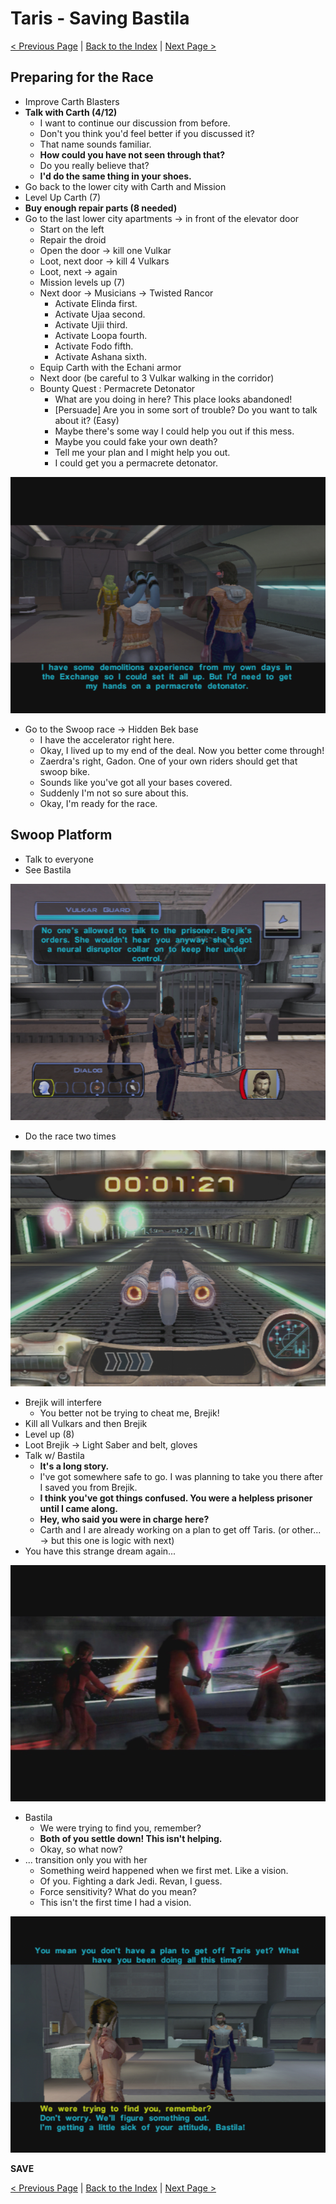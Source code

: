 # Taris - Saving Bastila

[< Previous Page](./025_Taris.md)
| [Back to the Index](./000_Index.md)
| [Next Page >](./027_Taris.md)

## Preparing for the Race

- Improve Carth Blasters
- **Talk with Carth (4/12)**
  - I want to continue our discussion from before.
  - Don't you think you'd feel better if you discussed it?
  - That name sounds familiar.
  - **How could you have not seen through that?**
  - Do you really believe that?
  - **I'd do the same thing in your shoes.**
- Go back to the lower city with Carth and Mission
- Level Up Carth (7)
- **Buy enough repair parts (8 needed)**
- Go to the last lower city apartments -> in front of the elevator door
  - Start on the left
  - Repair the droid
  - Open the door -> kill one Vulkar
  - Loot, next door -> kill 4 Vulkars
  - Loot, next -> again
  - Mission levels up (7)
  - Next door -> Musicians -> Twisted Rancor
    - Activate Elinda first.
    - Activate Ujaa second.
    - Activate Ujii third.
    - Activate Loopa fourth.
    - Activate Fodo fifth.
    - Activate Ashana sixth.
  - Equip Carth with the Echani armor
  - Next door (be careful to 3 Vulkar walking in the corridor)
  - Bounty Quest : Permacrete Detonator
    - What are you doing in here? This place looks abandoned!
    - [Persuade] Are you in some sort of trouble? Do you want to talk about it? (Easy)
    - Maybe there's some way I could help you out if this mess.
    - Maybe you could fake your own death?
    - Tell me your plan and I might help you out.
    - I could get you a permacrete detonator.

![](../resources/images/screenshots/tarisLowerApt2Matrik.png)

- Go to the Swoop race -> Hidden Bek base
  - I have the accelerator right here.
  - Okay, I lived up to my end of the deal. Now you better come through!
  - Zaerdra's right, Gadon. One of your own riders should get that swoop bike.
  - Sounds like you've got all your bases covered.
  - Suddenly I'm not so sure about this.
  - Okay, I'm ready for the race.


## Swoop Platform

- Talk to everyone
- See Bastila

![](../resources/images/screenshots/tarisFoundBastila.png)

- Do the race two times

![](../resources/images/screenshots/tarisSwoopRace.png)

- Brejik will interfere
  - You better not be trying to cheat me, Brejik!
- Kill all Vulkars and then Brejik
- Level up (8)
- Loot Brejik -> Light Saber and belt, gloves
- Talk w/ Bastila
  - **It's a long story.**
  - I've got somewhere safe to go. I was planning to take you there after I saved you from Brejik.
  - **I think you've got things confused. You were a helpless prisoner until I came along.**
  - **Hey, who said you were in charge here?**
  - Carth and I are already working on a plan to get off Taris. (or other... -> but this one is logic with next)
- You have this strange dream again...

![](../resources/images/screenshots/tarisDreamRevanDefeated.png)

- Bastila
  - We were trying to find you, remember?
  - **Both of you settle down! This isn't helping.**
  - Okay, so what now?
- ... transition only you with her
  - Something weird happened when we first met. Like a vision.
  - Of you. Fighting a dark Jedi. Revan, I guess.
  - Force sensitivity? What do you mean?
  - This isn't the first time I had a vision.

![](../resources/images/screenshots/tarisBastilaJoins.png)

**SAVE**


[< Previous Page](./025_Taris.md)
| [Back to the Index](./000_Index.md)
| [Next Page >](./027_Taris.md)

